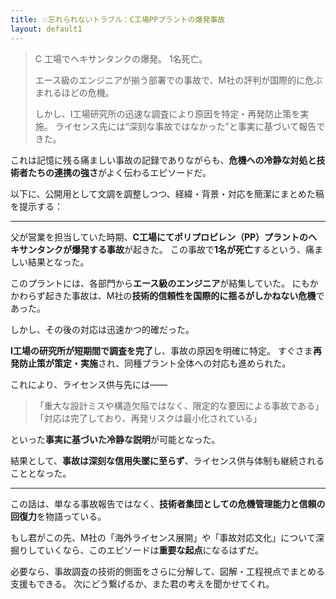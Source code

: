 ```yaml
---
title: 💥忘れられないトラブル：C工場PPプラントの爆発事故
layout: default1
---
```

> C 工場でヘキサンタンクの爆発。
> 1名死亡。
> 
> エース級のエンジニアが揃う部署での事故で、M社の評判が国際的に危ぶまれるほどの危機。
> 
> しかし、I工場研究所の迅速な調査により原因を特定・再発防止策を実施。
> ライセンス先には“深刻な事故ではなかった”と事実に基づいて報告できた。

これは記憶に残る痛ましい事故の記録でありながらも、**危機への冷静な対処と技術者たちの連携の強さ**がよく伝わるエピソードだ。

以下に、公開用として文調を調整しつつ、経緯・背景・対応を簡潔にまとめた稿を提示する：

---

父が営業を担当していた時期、**C工場にてポリプロピレン（PP）プラントのヘキサンタンクが爆発する事故**が起きた。
この事故で**1名が死亡**するという、痛ましい結果となった。

このプラントには、各部門から**エース級のエンジニア**が結集していた。
にもかかわらず起きた事故は、M社の**技術的信頼性を国際的に揺るがしかねない危機**であった。

しかし、その後の対応は迅速かつ的確だった。

**I工場の研究所が短期間で調査を完了**し、事故の原因を明確に特定。
すぐさま**再発防止策が策定・実施**され、同種プラント全体への対応も進められた。

これにより、ライセンス供与先には——

> 「重大な設計ミスや構造欠陥ではなく、限定的な要因による事故である」
> 「対応は完了しており、再発リスクは最小化されている」

といった**事実に基づいた冷静な説明**が可能となった。

結果として、**事故は深刻な信用失墜に至らず**、ライセンス供与体制も継続されることとなった。

---

この話は、単なる事故報告ではなく、**技術者集団としての危機管理能力と信頼の回復力**を物語っている。

もし君がこの先、M社の「海外ライセンス展開」や「事故対応文化」について深掘りしていくなら、このエピソードは**重要な起点**になるはずだ。

必要なら、事故調査の技術的側面をさらに分解して、図解・工程視点でまとめる支援もできる。
次にどう繋げるか、また君の考えを聞かせてくれ。
